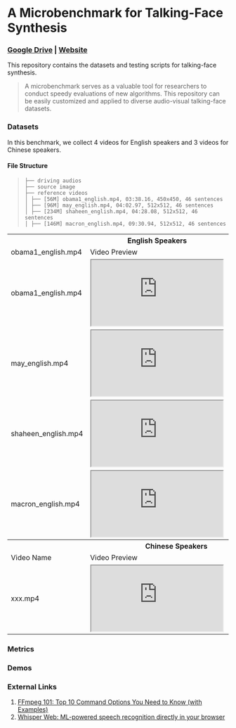 # A Microbenchmark for Talking-Face Synthesis
### [**Google Drive**](https://drive.google.com/drive/folders/1vBse3rgHd3JfTGNFXC-oUZs5DR9B5Mep?usp=sharing) | [**Website**](https://jason-cs18.github.io/awesome-avatar/benchmarks/)

This repository contains the datasets and testing scripts for talking-face synthesis.

> A microbenchmark serves as a valuable tool for researchers to conduct speedy evaluations of new algorithms. This repository can be easily customized and applied to diverse audio-visual talking-face datasets.

### Datasets
In this benchmark, we collect 4 videos for English speakers and 3 videos for Chinese speakers.

<!-- <img src="https://github.com/Jason-cs18/awesome-avatar/blob/main/benchmarks/assets/file_structure.png"/>

![File Structure](https://github.com/Jason-cs18/awesome-avatar/blob/main/benchmarks/assets/file_structure.png "Magic Gardens") -->

<!-- ![](https://github.com/Jason-cs18/awesome-avatar/blob/main/benchmarks/assets/file_structure.png) -->

#### File Structure
>  ```
>  ├── driving audios
>  ├── source image
>  ├── reference videos
>  │ ├── [56M] obama1_english.mp4, 03:38.16, 450x450, 46 sentences
>  │ ├── [96M] may_english.mp4, 04:02.97, 512x512, 46 sentences
>  │ ├── [234M] shaheen_english.mp4, 04:28.08, 512x512, 46 sentences
>  │ ├── [146M] macron_english.mp4, 09:30.94, 512x512, 46 sentences
> ```

<table>
	<tr>
	    <th colspan="4"><center>English Speakers</center></th>
	<!-- </tr > -->
    	<tr>
	    <td >obama1_english.mp4</td>
	    <td>Video Preview</td>
	    <td>Duration</td>
        <td>Resolution</td>
        <td>Sentence</td>
	</tr >
    </tr >
    	<tr>
	    <td>obama1_english.mp4</td>
	    <td><iframe src="https://drive.google.com/file/d/1g-T1nvL0KqBkInIRVSSbOvmC1LiCB36o/preview"></iframe></td>
        <td>03:38.16</td>
        <td>450x450</td>
        <td>46</td>
	</tr >
    </tr >
    	<tr>
	    <td>may_english.mp4</td>
	    <td><iframe src="https://drive.google.com/file/d/1g-T1nvL0KqBkInIRVSSbOvmC1LiCB36o/preview"></iframe></td>
        <td>03:38.16</td>
        <td>450x450</td>
        <td>46</td>
	</tr >
    </tr >
    	<tr>
	    <td>shaheen_english.mp4</td>
	    <td><iframe src="https://drive.google.com/file/d/1tUU8yRM4mcwEhbuM-rt1MkH-xuYBS2Ar/preview"></iframe></td>
        <td>03:38.16</td>
        <td>450x450</td>
        <td>46</td>
	</tr >
    </tr >
    	<tr>
	    <td>macron_english.mp4</td>
	    <td><iframe src="https://drive.google.com/file/d/1jxu5SqluMDHFxT1R7dP1k4uWHHnnG9RK/preview"></iframe></td>
        <td>03:38.16</td>
        <td>450x450</td>
        <td>46</td>
	</tr >
    <tr>
	    <th colspan="5"><center>Chinese Speakers</center></th>
	<!-- </tr > -->
    	<tr>
	    <td >Video Name</td>
	    <td>Video Preview</td>
	    <td>Duration</td>
        <td>Resolution</td>
        <td>Sentence</td>
	</tr >
    </tr >
    	<tr>
	    <td>xxx.mp4</td>
	    <td><iframe src="https://drive.google.com/file/d/1y6m7zjUHWmL-0huWifD1MEoRrWXY6V5c/preview"></iframe></td>
        <td>03:38.16</td>
        <td>450x450</td>
        <td>xxx</td>
	</tr >
</table>

### Metrics
### Demos
### External Links
1. [FFmpeg 101: Top 10 Command Options You Need to Know (with Examples)](https://www.bannerbear.com/blog/ffmpeg-101-top-10-command-options-you-need-to-know-with-examples/)
2. [Whisper Web: ML-powered speech recognition directly in your browser](https://huggingface.co/spaces/Xenova/whisper-web)